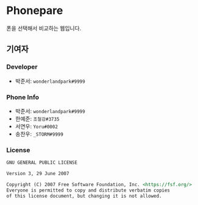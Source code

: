 # Phonepare

폰을 선택해서 비교하는 웹입니다.

## 기여자

### Developer

- 박준서: `wonderlandpark#9999`

### Phone Info

- 박준서: `wonderlandpark#9999`
- 한예준: `조철강#3735`
- 서연우: `Yoru#0002`
- 송찬우: `_STORM#9999`

### License

```md
GNU GENERAL PUBLIC LICENSE

Version 3, 29 June 2007

Copyright (C) 2007 Free Software Foundation, Inc. <https://fsf.org/>
Everyone is permitted to copy and distribute verbatim copies
of this license document, but changing it is not allowed.
```
